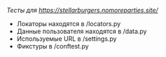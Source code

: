 *Тесты для https://stellarburgers.nomoreparties.site/*
* Локаторы находятся в /locators.py
* Данные пользователя находятся в /data.py
* Используемые URL в /settings.py
* Фикстуры в /conftest.py